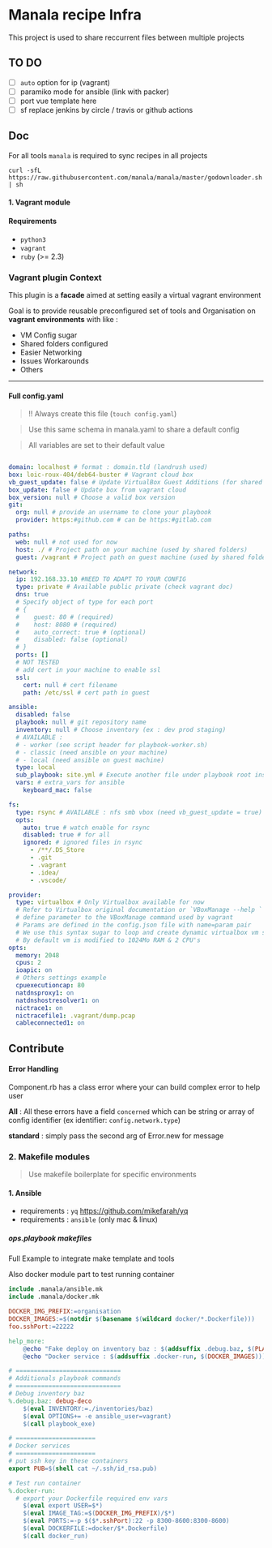 # Manala recipe Infra

This project is used to share reccurrent files between multiple projects

## TO DO

- [ ] `auto` option for ip (vagrant)
- [ ] paramiko mode for ansible (link with packer)
- [ ] port vue template here
- [ ] sf replace jenkins by circle / travis or github actions

## Doc

For all tools `manala` is required to sync recipes in all projects

`curl -sfL https://raw.githubusercontent.com/manala/manala/master/godownloader.sh | sh`

#### 1. Vagrant module

#### Requirements

- `python3`
- `vagrant`
- `ruby` (>= 2.3)

### Vagrant plugin Context

This plugin is a **facade** aimed at setting easily a virtual vagrant environment

Goal is to provide reusable preconfigured set of tools and Organisation on **vagrant environments** with like :

- VM Config sugar
- Shared folders configured
- Easier Networking
- Issues Workarounds
- Others

---

#### Full config.yaml
> !! Always create this file (`touch config.yaml`)

> Use this same schema in manala.yaml to share a default config

> All variables are set to their default value

```yaml

domain: localhost # format : domain.tld (landrush used)
box: loic-roux-404/deb64-buster # Vagrant cloud box
vb_guest_update: false # Update VirtualBox Guest Additions (for shared folders)
box_update: false # Update box from vagrant cloud
box_version: null # Choose a valid box version
git:
  org: null # provide an username to clone your playbook
  provider: https:#github.com # can be https:#gitlab.com

paths:
  web: null # not used for now
  host: ./ # Project path on your machine (used by shared folders)
  guest: /vagrant # Project path on guest machine (used by shared folders)

network:
  ip: 192.168.33.10 #NEED TO ADAPT TO YOUR CONFIG
  type: private # Available public private (check vagrant doc)
  dns: true
  # Specify object of type for each port
  # {
  #    guest: 80 # (required)
  #    host: 8080 # (required)
  #    auto_correct: true # (optional)
  #    disabled: false (optional)
  # }
  ports: []
  # NOT TESTED
  # add cert in your machine to enable ssl
  ssl:
    cert: null # cert filename
    path: /etc/ssl # cert path in guest

ansible:
  disabled: false
  playbook: null # git repository name
  inventory: null # Choose inventory (ex : dev prod staging)
  # AVAILABLE :
  # - worker (see script header for playbook-worker.sh)
  # - classic (need ansible on your machine)
  # - local (need ansible on guest machine)
  type: local
  sub_playbook: site.yml # Execute another file under playbook root instead of default site.yml
  vars: # extra_vars for ansible
    keyboard_mac: false

fs:
  type: rsync # AVAILABLE : nfs smb vbox (need vb_guest_update = true)
  opts:
    auto: true # watch enable for rsync
    disabled: true # for all
    ignored: # ignored files in rsync
      - /**/.DS_Store
      - .git
      - .vagrant
      - .idea/
      - .vscode/

provider:
  type: virtualbox # Only Virtualbox available for now
  # Refer to Virtualbox original documentation or `VBoxManage --help `
  # define parameter to the VBoxManage command used by vagrant
  # Params are defined in the config.json file with name=param pair
  # We use this syntax sugar to loop and create dynamic virtualbox vm settings
  # By default vm is modified to 1024Mo RAM & 2 CPU's
opts:
  memory: 2048
  cpus: 2
  ioapic: on
  # Others settings example
  cpuexecutioncap: 80
  natdnsproxy1: on
  natdnshostresolver1: on
  nictrace1: on
  nictracefile1: .vagrant/dump.pcap
  cableconnected1: on

```

## Contribute

#### Error Handling

Component.rb has a class error where your can build complex error to help user

**All** : All these errors have a field `concerned`
which can be string or array of config identifier (ex identifier: `config.network.type`)

**standard** : simply pass the second arg of Error.new for message

### 2. Makefile modules

> Use makefile boilerplate for specific environments

#### 1. Ansible

- requirements : `yq` https://github.com/mikefarah/yq
- requirements : `ansible` (only mac & linux)

##### ops.playbook makefiles

Full Example to integrate make template and tools

Also docker module part to test running container

```Makefile
include .manala/ansible.mk
include .manala/docker.mk

DOCKER_IMG_PREFIX:=organisation
DOCKER_IMAGES:=$(notdir $(basename $(wildcard docker/*.Dockerfile)))
foo.sshPort:=22222

help_more:
	@echo "Fake deploy on inventory baz : $(addsuffix .debug.baz, $(PLAYBOOKS))"
	@echo "Docker service : $(addsuffix .docker-run, $(DOCKER_IMAGES)))"

# =============================
# Additionals playbook commands
# =============================
# Debug inventory baz
%.debug.baz: debug-deco
	$(eval INVENTORY:=./inventories/baz)
	$(eval OPTIONS+= -e ansible_user=vagrant)
	$(call playbook_exe)

# ======================
# Docker services
# ======================
# put ssh key in these containers
export PUB=$(shell cat ~/.ssh/id_rsa.pub)

# Test run container
%.docker-run:
  # export your Dockerfile required env vars 
	$(eval export USER=$*)
	$(eval IMAGE_TAG:=$(DOCKER_IMG_PREFIX)/$*)
	$(eval PORTS:=-p $($*.sshPort):22 -p 8300-8600:8300-8600)
	$(eval DOCKERFILE:=docker/$*.Dockerfile)
	$(call docker_run)

```
